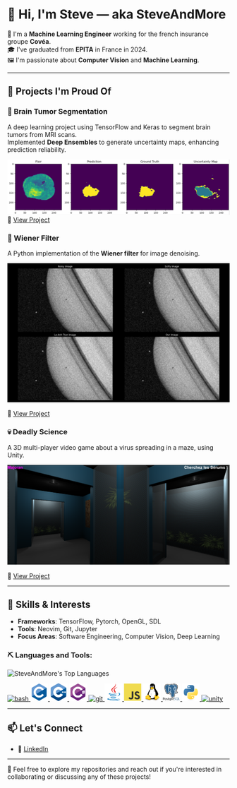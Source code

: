 # 👋 Hi, I'm Steve — aka SteveAndMore  

🔭 I'm a **Machine Learning Engineer** working for the french insurance groupe **Covéa**.  
🎓 I've graduated from **EPITA** in France in 2024.  
🖼️ I'm passionate about **Computer Vision** and **Machine Learning**.  

---

## 🔧 Projects I'm Proud Of

### 🧠 Brain Tumor Segmentation
A deep learning project using TensorFlow and Keras to segment brain tumors from MRI scans.  
Implemented **Deep Ensembles** to generate uncertainty maps, enhancing prediction reliability.  

![Brain Tumor Example](https://github.com/SteveAndMore/Brain-Segmentation/blob/main/result.png)
🔗 [View Project](https://github.com/SteveAndMore/Brain-Segmentation)

### 🧪 Wiener Filter
A Python implementation of the **Wiener filter** for image denoising. 

![Wiener Filter Example](https://github.com/SteveAndMore/Wiener-Filter/blob/main/pics/different_filters.png)

🔗 [View Project](https://github.com/SteveAndMore/Wiener-Filter)


### 💀 Deadly Science
A 3D multi-player video game about a virus spreading in a maze, using Unity.  

![Deadly Science Example](https://github.com/Cc618/Deadly-Science/blob/master/res/readme/gameplay2.png)

🔗 [View Project](https://github.com/Cc618/Deadly-Science)

--- 

## 🧠 Skills & Interests

- **Frameworks**: TensorFlow, Pytorch, OpenGL, SDL
- **Tools**: Neovim, Git, Jupyter
- **Focus Areas**: Software Engineering, Computer Vision, Deep Learning

<h3 align="left"> ⛏️ Languages and Tools:</h3>

![SteveAndMore's Top Languages](https://github-readme-stats.vercel.app/api/top-langs/?username=SteveAndMore&theme=dark&show_icons=true&hide_border=true&layout=compact)

<p align="left"> <a href="https://www.gnu.org/software/bash/" target="_blank" rel="noreferrer"> <img src="https://www.vectorlogo.zone/logos/gnu_bash/gnu_bash-icon.svg" alt="bash" width="40" height="40"/> </a> <a href="https://www.cprogramming.com/" target="_blank" rel="noreferrer"> <img src="https://raw.githubusercontent.com/devicons/devicon/master/icons/c/c-original.svg" alt="c" width="40" height="40"/> </a> <a href="https://www.w3schools.com/cpp/" target="_blank" rel="noreferrer"> <img src="https://raw.githubusercontent.com/devicons/devicon/master/icons/cplusplus/cplusplus-original.svg" alt="cplusplus" width="40" height="40"/> </a> <a href="https://www.w3schools.com/cs/" target="_blank" rel="noreferrer"> <img src="https://raw.githubusercontent.com/devicons/devicon/master/icons/csharp/csharp-original.svg" alt="csharp" width="40" height="40"/> </a> <a href="https://git-scm.com/" target="_blank" rel="noreferrer"> <img src="https://www.vectorlogo.zone/logos/git-scm/git-scm-icon.svg" alt="git" width="40" height="40"/> </a> <a href="https://www.java.com" target="_blank" rel="noreferrer"> <img src="https://raw.githubusercontent.com/devicons/devicon/master/icons/java/java-original.svg" alt="java" width="40" height="40"/> </a> <a href="https://developer.mozilla.org/en-US/docs/Web/JavaScript" target="_blank" rel="noreferrer"> <img src="https://raw.githubusercontent.com/devicons/devicon/master/icons/javascript/javascript-original.svg" alt="javascript" width="40" height="40"/> </a> <a href="https://www.linux.org/" target="_blank" rel="noreferrer"> <img src="https://raw.githubusercontent.com/devicons/devicon/master/icons/linux/linux-original.svg" alt="linux" width="40" height="40"/> </a> <a href="https://www.postgresql.org" target="_blank" rel="noreferrer"> <img src="https://raw.githubusercontent.com/devicons/devicon/master/icons/postgresql/postgresql-original-wordmark.svg" alt="postgresql" width="40" height="40"/> </a> <a href="https://www.python.org" target="_blank" rel="noreferrer"> <img src="https://raw.githubusercontent.com/devicons/devicon/master/icons/python/python-original.svg" alt="python" width="40" height="40"/> </a> <a href="https://unity.com/" target="_blank" rel="noreferrer"> <img src="https://www.vectorlogo.zone/logos/unity3d/unity3d-icon.svg" alt="unity" width="40" height="40"/> </a> </p>

---

## 📫 Let's Connect
- 💼 [LinkedIn](https://www.linkedin.com/in/steve-suissa)

---

👯 Feel free to explore my repositories and reach out if you're interested in collaborating or discussing any of these projects!
